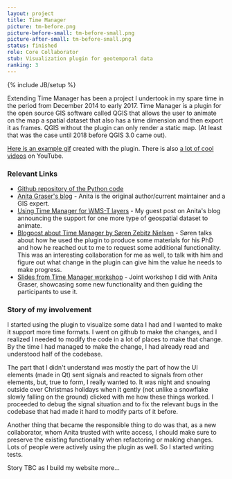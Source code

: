 ```yaml
---
layout: project
title: Time Manager
picture: tm-before.png
picture-before-small: tm-before-small.png
picture-after-small: tm-before-small.png
status: finished
role: Core Collaborator
stub: Visualization plugin for geotemporal data 
ranking: 3
---
```

{% include JB/setup %}
<p> Extending Time Manager has been a project I undertook in my spare time in the period from December 2014 to early 2017. Time Manager is a plugin for the open source GIS software called QGIS that allows the user to animate on the map a spatial dataset that also has a time dimension and then export it as frames. QGIS without the plugin can only render a static map. (At least that was the case until 2018 before QGIS 3.0 came out).</p>
<p> <a href="../../assets/img/project/tm_whoosh.gif">Here is an example gif</a> created with the plugin. There is also <a href="https://www.youtube.com/results?search_query=qgis+time+manager">a lot of cool videos</a> on YouTube.
<h3>Relevant Links</h3>
<ul>
<li><a href="https://github.com/anitagraser/TimeManager">Github repository of the Python code</a></li>
<li><a href="http://www.anitagraser.com">Anita Graser's blog</a> - Anita is the original author/current maintainer and a GIS expert.</li>
<li><a href="https://anitagraser.com/2015/08/10/using-timemanager-for-wms-t-layers/
">Using Time Manager for WMS-T layers</a> - My guest post on Anita's blog announcing the support for one more type of geospatial dataset to animate.</li>
<li><a href="https://qgis2015.wordpress.com/2015/03/11/qgis-timemanager-and-how-the-qgis-community-helped-me/">Blogpost about Time Manager by Søren Zebitz Nielsen</a> - Søren talks about how he used the plugin to produce some materials for his PhD and how he reached out to me to request some additional functionality. This was an interesting collaboration for me as well, to talk with him and figure out what change in the plugin can give him the value he needs to make progress.</li>  
<li><a href="https://www.slideshare.net/anitagraser/time-manager-workshop-at-qgis2015-conference-in-nodebo">Slides from Time Manager workshop</a> - Joint workshop I did with Anita Graser, showcasing some new functionality and then guiding the participants to use it.</li>
</ul>

<h3>Story of my involvement</h3>

<p>I started using the plugin to visualize some data I had and I wanted to make it support more time formats. I went on github to make the changes, and I realized I needed to modify the code in a lot of places to make that change. By the time I had managed to make the change, I had already read and understood half of the codebase.</p><p> The part that I didn't understand was mostly the part of how the UI elements (made in Qt) sent signals and reacted to signals from other elements, but, true to form, I really wanted to. It was night and snowing outside over Christmas holidays when it gently (not unlike a snowflake slowly falling on the ground) clicked with me how these things worked. I proceeded to debug the signal situation and to fix the relevant bugs in the codebase that had made it hard to modify parts of it before. </p>
<p>Another thing that became the responsible thing to do was that, as a new collaborator, whom Anita trusted with write access, I should make sure to preserve the existing functionality when refactoring or making changes. Lots of people were actively using the plugin as well. So I started writing tests.</p>
<p>Story TBC as I build my website more...</p>
